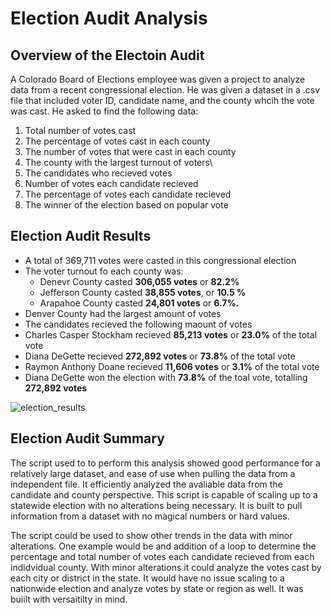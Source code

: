 # Election Audit Analysis

## Overview of the Electoin Audit
A Colorado Board of Elections employee was given a project to analyze data from a recent congressional election. He was given a dataset in a .csv file that included voter ID, candidate name, and the county whcih the vote was cast. He asked to find the following data:
1. Total number of votes cast
2. The percentage of votes cast in each county
3. The number of votes that were cast in each county
4. The county with the largest turnout of voters\
5. The candidates who recieved votes
6. Number of votes each candidate recieved
7. The percentage of votes each candidate recieved
8. The winner of the election based on popular vote

## Election Audit Results

- A total of 369,711 votes were casted in this congressional election
- The voter turnout fo each county was:
  - Denevr County casted **306,055 votes** or **82.2%** 
  - Jefferson County casted **38,855 votes**, or **10.5 %**
  - Arapahoe County casted **24,801 votes** or **6.7%.**
-  Denver County had the largest amount of votes
-  The candidates recieved the following maount of votes
  - Charles Casper Stockham recieved **85,213 votes** or **23.0%** of the total vote
  - Diana DeGette recieved **272,892 votes** or **73.8%** of the total vote
  - Raymon Anthony Doane recieved **11,606 votes** or **3.1%** of the total vote
- Diana DeGette won the election with **73.8%** of the toal vote, totalling **272,892 votes**

![election_results](https://user-images.githubusercontent.com/102814578/167333074-59fb0b3a-b444-4c42-a1e4-409a85b98f5a.png)

## Election Audit Summary 
The script used to to perform this analysis showed good performance for a relatively large dataset, and ease of use when pulling the data from a independent file. It efficiently analyzed the avaliable data from the candidate and county perspective. This script is capable of scaling up to a statewide election with no alterations being necessary. It is built to pull information from a dataset with no magical numbers or hard values.

The script could be used to show other trends in the data with minor alterations. One example would be and addition of a loop to determine the percentage and total number of votes each candidate recieved from each indidvidual county. With minor alterations it could analyze the votes cast by each city or district in the state. It would have no issue scaling to a nationwide election and analyze votes by state or region as well. It was buiilt with versaitilty in mind.

